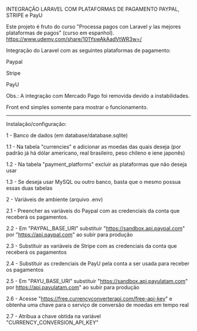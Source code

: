 INTEGRAÇÃO LARAVEL COM PLATAFORMAS DE PAGAMENTO PAYPAL, STRIPE e PayU


Este projeto é fruto do curso "Processa pagos con Laravel y las mejores plataformas de pagos" (curso em espanhol).
https://www.udemy.com/share/101YswAkAadVtWR3w=/



Integração do Laravel com as seguintes plataformas de pagamento:

Paypal

Stripe

PayU

Obs.: A integração com Mercado Pago foi removida devido a instabilidades.

Front end simples somente para mostrar o funcionamento.

_______________________________________________________________________________

Instalação/configuração:

1 - Banco de dados (em database/database.sqlite)

1.1 - Na tabela "currencies" e adicionar as moedas das quais deseja (por padrão já há dólar americano, real brasileiro, peso chileno e iene japonês)

1.2 - Na tabela "payment_platforms" excluir as plataformas que não deseja usar

1.3 - Se deseja usar MySQL ou outro banco, basta que o mesmo possua essas duas tabelas


2 - Variáveis de ambiente (arquivo .env)

2.1 - Preencher as variáveis do Paypal com as credenciais da conta que receberá os pagamentos.

2.2 - Em "PAYPAL_BASE_URI" substituir "https://sandbox.api.paypal.com" por "https://api.paypal.com" ao subir para produção

2.3 - Substituir as variáveis de Stripe com as credenciais da conta que receberá os pagamentos

2.4 - Substituir as credenciais de PayU pela conta a ser usada para receber os pagamentos

2.5 - Em "PAYU_BASE_URI" substituir "https://sandbox.api.payulatam.com" por https://api.payulatam.com" ao subir para produção

2.6 - Acesse "https://free.currencyconverterapi.com/free-api-key" e obtenha uma chave para o serviço de conversão de moedas em tempo real

2.7 - Atribua a chave obtida na variável "CURRENCY_CONVERSION_API_KEY"
